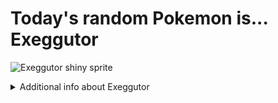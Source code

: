 # Today's random Pokemon is... Exeggutor

![Exeggutor shiny sprite](https://raw.githubusercontent.com/PokeAPI/sprites/master/sprites/pokemon/shiny/103.png)

<details>
<summary>Additional info about Exeggutor</summary>

| srpite type | image |
|------|------|
| back_default | ![Exeggutor back_default sprite](https://raw.githubusercontent.com/PokeAPI/sprites/master/sprites/pokemon/back/103.png) |
| back_shiny | ![Exeggutor back_shiny sprite](https://raw.githubusercontent.com/PokeAPI/sprites/master/sprites/pokemon/back/shiny/103.png) |
| front_default | ![Exeggutor front_default sprite](https://raw.githubusercontent.com/PokeAPI/sprites/master/sprites/pokemon/103.png) | </details>